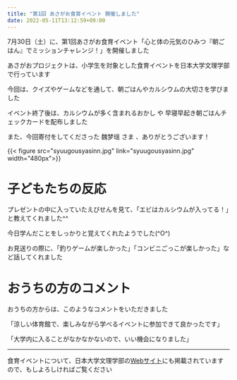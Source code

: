 ```yaml
---
title: "第1回 あさがお食育イベント 開催しました"
date: 2022-05-11T13:12:59+09:00
---
```

7月30日（土）に、第1回あさがお食育イベント「心と体の元気のひみつ『朝ごはん』でミッションチャレンジ！」を開催しました
<!--more-->

あさがおプロジェクトは、小学生を対象とした食育イベントを日本大学文理学部で行っています

今回は、クイズやゲームなどを通して、朝ごはんやカルシウムの大切さを学びました

イベント終了後は、カルシウムが多く含まれるおかし や 早寝早起き朝ごはんチェックカードを配布しました

また、今回寄付をしてくださった 魏梦瑶 さま 、ありがとうございます！

{{< figure src="syuugousyasinn.jpg" link="syuugousyasinn.jpg" width="480px">}}

# 子どもたちの反応

プレゼントの中に入っていたえびせんを見て、「エビはカルシウムが入ってる！」と教えてくれました^^

今日学んだことをしっかりと覚えてくれたようでした(^O^)

お見送りの際に、「釣りゲームが楽しかった」「コンビニごっこが楽しかった」など話してくれました

# おうちの方のコメント

おうちの方からは、このようなコメントをいただきました

「涼しい体育館で、楽しみながら学べるイベントに参加できて良かったです」

「大学内に入ることがなかなかないので、いい機会になりました」

----------------------------------------------

食育イベントについて、日本大学文理学部の[Webサイト](https://chs.nihon-u.ac.jp/information/2022/08/04/9709/)にも掲載されていますので、もしよろしければご覧ください